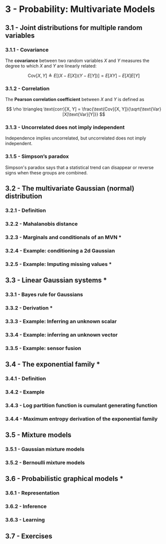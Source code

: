 # 3 - Probability: Multivariate Models

## 3.1 - Joint distributions for multiple random variables

### 3.1.1 - Covariance

The **covariance** between two random variables $X$ and $Y$ measures the degree to which $X$ and $Y$ are linearly related:

$$ \text{Cov}[X, Y] \triangleq E[(X - E[X])(Y - E[Y])] = E[XY] - E[X]E[Y] $$

### 3.1.2 - Correlation

The **Pearson correlation coefficient** between $X$ and $Y$ is defined as

$$ \rho \triangleq \text{corr}[X, Y] = \frac{\text{Cov}[X, Y]}{\sqrt{\text{Var}[X]\text{Var}[Y]}} $$

### 3.1.3 - Uncorrelated does not imply independent

Independence implies uncorrelated, but uncorrelated does not imply independent.

### 3.1.5 - Simpson’s paradox

Simpson's paradox says that a statistical trend can disappear or reverse signs when these groups are combined.

## 3.2 - The multivariate Gaussian (normal) distribution

### 3.2.1 - Definition



### 3.2.2 - Mahalanobis distance



### 3.2.3 - Marginals and conditionals of an MVN *



### 3.2.4 - Example: conditioning a 2d Gaussian



### 3.2.5 - Example: Imputing missing values *



## 3.3 - Linear Gaussian systems *

### 3.3.1 - Bayes rule for Gaussians



### 3.3.2 - Derivation *



### 3.3.3 - Example: Inferring an unknown scalar



### 3.3.4 - Example: inferring an unknown vector



### 3.3.5 - Example: sensor fusion



## 3.4 - The exponential family *

### 3.4.1 - Definition



### 3.4.2 - Example



### 3.4.3 - Log partition function is cumulant generating function



### 3.4.4 - Maximum entropy derivation of the exponential family



## 3.5 - Mixture models

### 3.5.1 - Gaussian mixture models



### 3.5.2 - Bernoulli mixture models



## 3.6 - Probabilistic graphical models *

### 3.6.1 - Representation



### 3.6.2 - Inference 



### 3.6.3 - Learning 



## 3.7 - Exercises

